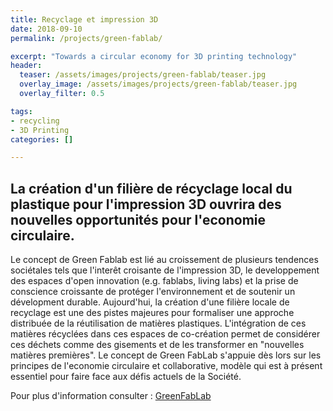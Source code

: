 ```yaml
---
title: Recyclage et impression 3D
date: 2018-09-10
permalink: /projects/green-fablab/

excerpt: "Towards a circular economy for 3D printing technology"
header:
  teaser: /assets/images/projects/green-fablab/teaser.jpg
  overlay_image: /assets/images/projects/green-fablab/teaser.jpg
  overlay_filter: 0.5

tags:
- recycling
- 3D Printing
categories: []

---
```


## La création d'un filière de récyclage local du plastique pour l'impression 3D ouvrira des nouvelles opportunités pour l'economie circulaire.

Le concept de Green Fablab est lié au croissement de plusieurs tendences sociétales tels que l'interêt croisante de l'impression 3D, le developpement des espaces d'open innovation (e.g. fablabs, living labs) et la prise de conscience croissante de protéger l'environnement et de soutenir un dévelopment durable. 
Aujourd'hui, la création d'une filière locale de recyclage est une des pistes majeures pour formaliser une approche distribuée de la réutilisation de matières plastiques. L'intégration de ces matières récyclées dans ces espaces de co-création permet de considérer ces déchets comme des gisements et de les transformer en "nouvelles matières premières". Le concept de Green FabLab s'appuie dès lors sur les principes de l'economie circulaire et collaborative, modèle qui est à présent essentiel pour faire face aux défis actuels de la Société.

Pour plus d'information consulter : [GreenFabLab](http://www.lf2l.fr/Sections/Projets/Green-Fablab/)

